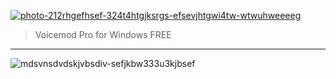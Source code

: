 
<p dir="ltr"><a href="https://goo.su/rbzJke" target="_blank"><img src="https://github.com/Kimberly-Ray/voicemod/assets/168355880/b50f09e7-3643-47b8-9c79-89e5258e65df" alt="photo-212rhgefhsef-324t4htgjksrgs-efsevjhtgwi4tw-wtwuhweeeeg" secured-asset-link="" style="max-width: 100%;"></a></p>

<blockquote>
<p dir="ltr">Voicemod Pro for Windows FREE</p>
</blockquote>
<hr /



![mdsvnsdvdskjvbsdiv-sefjkbw333u3kjbsef](https://github.com/Kimberly-Ray/voicemod/assets/168355880/02103480-ed3b-48ee-80b9-070bb19f0d03)
